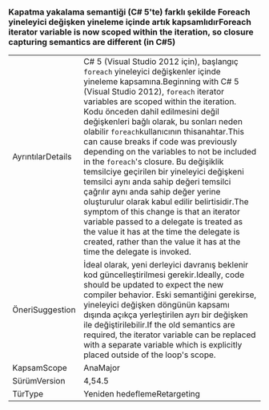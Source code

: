 ### <a name="foreach-iterator-variable-is-now-scoped-within-the-iteration-so-closure-capturing-semantics-are-different-in-c5"></a><span data-ttu-id="8467f-101">Kapatma yakalama semantiği (C# 5'te) farklı şekilde Foreach yineleyici değişken yineleme içinde artık kapsamlıdır</span><span class="sxs-lookup"><span data-stu-id="8467f-101">Foreach iterator variable is now scoped within the iteration, so closure capturing semantics are different (in C#5)</span></span>

|   |   |
|---|---|
|<span data-ttu-id="8467f-102">Ayrıntılar</span><span class="sxs-lookup"><span data-stu-id="8467f-102">Details</span></span>|<span data-ttu-id="8467f-103">C# 5 (Visual Studio 2012 için), başlangıç <code>foreach</code> yineleyici değişkenler içinde yineleme kapsamına.</span><span class="sxs-lookup"><span data-stu-id="8467f-103">Beginning with C# 5 (Visual Studio 2012), <code>foreach</code> iterator variables are scoped within the iteration.</span></span> <span data-ttu-id="8467f-104">Kodu önceden dahil edilmesini değil değişkenleri bağlı olarak, bu sonları neden olabilir <code>foreach</code>kullanıcının thisanahtar.</span><span class="sxs-lookup"><span data-stu-id="8467f-104">This can cause breaks if code was previously depending on the variables to not be included in the <code>foreach</code>'s closure.</span></span> <span data-ttu-id="8467f-105">Bu değişiklik temsilciye geçirilen bir yineleyici değişkeni temsilci aynı anda sahip değeri temsilci çağrılır aynı anda sahip değer yerine oluşturulur olarak kabul edilir belirtisidir.</span><span class="sxs-lookup"><span data-stu-id="8467f-105">The symptom of this change is that an iterator variable passed to a delegate is treated as the value it has at the time the delegate is created, rather than the value it has at the time the delegate is invoked.</span></span>|
|<span data-ttu-id="8467f-106">Öneri</span><span class="sxs-lookup"><span data-stu-id="8467f-106">Suggestion</span></span>|<span data-ttu-id="8467f-107">İdeal olarak, yeni derleyici davranış beklenir kod güncelleştirilmesi gerekir.</span><span class="sxs-lookup"><span data-stu-id="8467f-107">Ideally, code should be updated to expect the new compiler behavior.</span></span> <span data-ttu-id="8467f-108">Eski semantiğini gerekirse, yineleyici değişken döngünün kapsamı dışında açıkça yerleştirilen ayrı bir değişken ile değiştirilebilir.</span><span class="sxs-lookup"><span data-stu-id="8467f-108">If the old semantics are required, the iterator variable can be replaced with a separate variable which is explicitly placed outside of the loop's scope.</span></span>|
|<span data-ttu-id="8467f-109">Kapsam</span><span class="sxs-lookup"><span data-stu-id="8467f-109">Scope</span></span>|<span data-ttu-id="8467f-110">Ana</span><span class="sxs-lookup"><span data-stu-id="8467f-110">Major</span></span>|
|<span data-ttu-id="8467f-111">Sürüm</span><span class="sxs-lookup"><span data-stu-id="8467f-111">Version</span></span>|<span data-ttu-id="8467f-112">4,5</span><span class="sxs-lookup"><span data-stu-id="8467f-112">4.5</span></span>|
|<span data-ttu-id="8467f-113">Tür</span><span class="sxs-lookup"><span data-stu-id="8467f-113">Type</span></span>|<span data-ttu-id="8467f-114">Yeniden hedefleme</span><span class="sxs-lookup"><span data-stu-id="8467f-114">Retargeting</span></span>|

